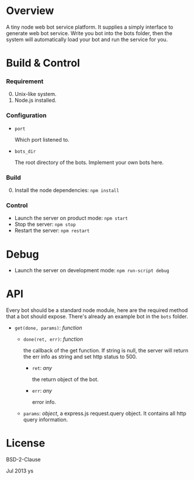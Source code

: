 # Overview

A tiny node web bot service platform.
It supplies a simply interface to generate web bot service.
Write you bot into the bots folder,
then the system will automatically load your bot and run the service for you.

# Build & Control

### Requirement

0. Unix-like system.
0. Node.js installed.

### Configuration

* `port`

  Which port listened to.

* `bots_dir`

  The root directory of the bots. Implement your own bots here.

### Build

  0. Install the node dependencies: `npm install`

### Control

- Launch the server on product mode: `npm start`
- Stop the server: `npm stop`
- Restart the server: `npm restart`

# Debug

- Launch the server on development mode: `npm run-script debug`

# API

Every bot should be a standard node module,
here are the required method that a bot should expose.
There's already an example bot in the `bots` folder.

- `get(done, params)`: *function*

  - `done(ret, err)`: *function*

     the callback of the get function.
     If string is null, the server will return the err info as string and
     set http status to 500.

      - `ret`: *any*

         the return object of the bot.

      - `err`: *any*

         error info.

  - `params`: *object*, a express.js request.query object.
    It contains all http query information.


# License

BSD-2-Clause

Jul 2013 ys